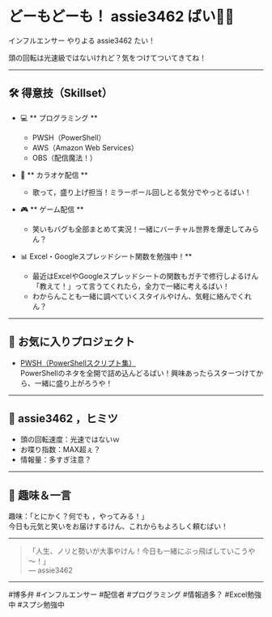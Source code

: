 # どーもどーも！ assie3462 ばい🤟✨

インフルエンサー やりよる assie3462 たい！  

頭の回転は光速級ではないけれど？気をつけてついてきてね！

---

## 🛠 得意技（Skillset）

- 💻 ** プログラミング **
  - PWSH（PowerShell）  
  - AWS（Amazon Web Services）  
  - OBS（配信魔法！）

- 🎤 ** カラオケ配信 **
  - 歌って，盛り上げ担当！ミラーボール回しとる気分でやっとるばい！

- 🎮 ** ゲーム配信 **
  - 笑いもバグも全部まとめて実況！一緒にバーチャル世界を爆走してみらん？

- 📊 Excel・Googleスプレッドシート関数を勉強中！**
  - 最近はExcelやGoogleスプレッドシートの関数もガチで修行しよるけん「教えて！」って言うてくれたら，全力で一緒に考えるばい！
  - わからんことも一緒に調べていくスタイルやけん、気軽に絡んでくれん？

---

## 🚀 お気に入りプロジェクト

- [PWSH（PowerShellスクリプト集）](https://github.com/assie3462/PWSH)  
  PowerShellのネタを全開で詰め込んどるばい！興味あったらスターつけてから、一緒に盛り上がろうや！

---

## 🧠 assie3462 ，ヒミツ

- 頭の回転速度：光速ではないｗ
- お喋り指数：MAX超ぇ？
- 情報量：多すぎ注意？

---

## 🦄 趣味＆一言

趣味：「とにかく？何でも ，やってみる！」  
今日も元気と笑いをお届けするけん、これからもよろしく頼むばい！

---

> 「人生、ノリと勢いが大事やけん！今日も一緒にぶっ飛ばしていこうや～！」  
> — assie3462

---

\#博多弁 \#インフルエンサー \#配信者 \#プログラミング \#情報過多？ \#Excel勉強中 \#スプシ勉強中

